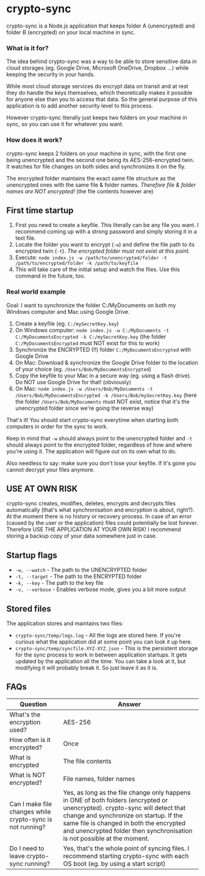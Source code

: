 # crypto-sync
crypto-sync is a Node.js application that keeps folder A (unencrypted) and folder B (encrypted) on your local machine in sync.

### What is it for?
The idea behind crypto-sync was a way to be able to store sensitive data in cloud storages (eg. Google Drive, Microsoft OneDrive, Dropbox ...) while keeping the security in your hands.

While most cloud storage services do encrypt data on transit and at rest they do handle the keys themselves, which theoretically makes it possible for anyone else than you to access that data.
So the general purpose of this application is to add another security level to this process.

However crypto-sync literally just keeps two folders on your machine in sync, so you can use it for whatever you want.

### How does it work?
crypto-sync keeps 2 folders on your machine in sync, with the first one being unencrypted and the second one being its AES-256-encrypted twin. It watches for file changes on both sides and synchronizes it on the fly.

The encrypted folder maintains the exact same file structure as the unencrypted ones with the same file & folder names. *Therefore file & folder names are NOT encrypted!* (the file contents however are)

## First time startup
1. First you need to create a keyfile. This literally can be any file you want. I recommend coming up with a strong password and simply storing it in a text file.
2. Locate the folder you want to encrypt (`-w`) and define the file path to its encrypted twin (`-t`). *The encrypted folder must not exist at this point.*
3. Execute: `node index.js -w /path/to/unencrypted/folder -t /path/to/encrypted/folder -k /path/to/keyfile`
4. This will take care of the initial setup and watch the files. Use this command in the future, too.

### Real world example
Goal: I want to synchronize the folder C:/MyDocuments on both my Windows computer and Mac using Google Drive.
1. Create a keyfile (eg. `C:/mySecretKey.key`)
2. On Windows computer: `node index.js -w C:/MyDocuments -t C:/MyDocumentsEncrypted -k C:/mySecretKey.key`
(the folder `C:/MyDocumentsEncrypted` must NOT exist for this to work)
3. Synchronize the ENCRYPTED (!!) folder `C:/MyDocumentsEncrypted` with Google Drive
4. On Mac: Download & synchronize the Google Drive folder to the location of your choice (eg. `/Users/Bob/MyDocumentsEncrypted`)
5. Copy the keyfile to your Mac in a secure way (eg. using a flash drive). Do NOT use Google Drive for that! (obviously)
6. On Mac: `node index.js -w /Users/Bob/MyDocuments -t /Users/Bob/MyDocumentsEncrypted -k /Users/Bob/mySecretKey.key`
(here the folder `/Users/Bob/MyDocuments` must NOT exist, notice that it's the unencrypted folder since we're going the reverse way)

That's it! You should start crypto-sync everytime when starting both computers in order for the sync to work.

Keep in mind that `-w` should always point to the unencrypted folder and `-t` should always point to the encrypted folder, regardless of how and where you're using it. The application will figure out on its own what to do.

Also needless to say: make sure you don't lose your keyfile. If it's gone you cannot decrypt your files anymore.

## USE AT OWN RISK
crypto-sync creates, modifies, deletes, encrypts and decrypts files automatically (that's what synchronisation and encryption is about, right?). At the moment there is no history or recovery process. In case of an error (caused by the user or the application) files could potentially be lost forever. Therefore USE THE APPLICATION AT YOUR OWN RISK! I recommend storing a backup copy of your data somewhere just in case.

## Startup flags
- `-w, --watch` - The path to the UNENCRYPTED folder
- `-t, --target` - The path to the ENCRYPTED folder
- `-k, --key` - The path to the key file
- `-v, --verbose` - Enables verbose mode, gives you a bit more output

## Stored files
The application stores and maintains two files:
- `crypto-sync/temp/logs.log` - All the logs are stored here. If you're curious what the application did at some point you can look it up here.
- `crypto-sync/temp/syncfile.XYZ-XYZ.json` - This is the persistent storage for the sync process to work in between application startups. It gets updated by the application all the time. You can take a look at it, but modifying it will probably break it. So just leave it as it is.

## FAQs
| Question      | Answer           |
| ------------- |-------------|
| What's the encryption used?    | AES-256 |
| How often is it encrypted?      | Once |
| What is encrypted | The file contents |
| What is NOT encrypted? | File names, folder names |
| Can I make file changes while crypto-sync is not running? | Yes, as long as the file change only happens in ONE of both folders (encrypted or unencrypted). crypto-sync will detect that change and synchronize on startup. If the same file is changed in both the encrypted and unencrypted folder then synchronisation is not possible at the moment. |
| Do I need to leave crypto-sync running? | Yes, that's the whole point of syncing files. I recommend starting crypto-sync with each OS boot (eg. by using a start script) |
